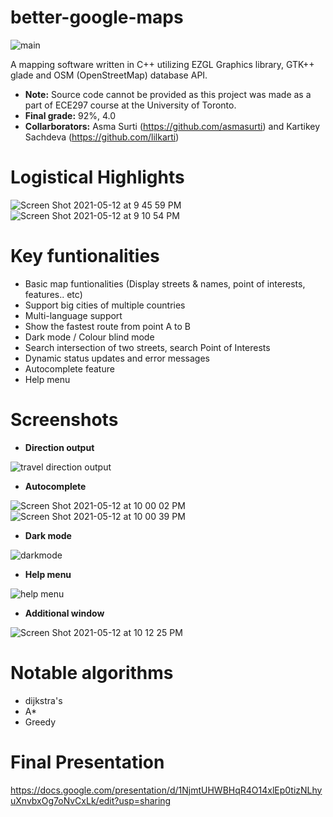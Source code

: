 # better-google-maps
![main](https://user-images.githubusercontent.com/77854386/118066434-ba65b680-b36c-11eb-83ec-4d9189ddd2d4.png)

A mapping software written in C++ utilizing EZGL Graphics library, GTK++ glade and OSM (OpenStreetMap) database API.

- **Note:** Source code cannot be provided as this project was made as a part of ECE297 course at the University of Toronto. 
- **Final grade:** 92%, 4.0
- **Collarborators:** Asma Surti (https://github.com/asmasurti) and Kartikey Sachdeva (https://github.com/lilkarti)

# Logistical Highlights
![Screen Shot 2021-05-12 at 9 45 59 PM](https://user-images.githubusercontent.com/77854386/118065799-935ab500-b36b-11eb-9800-d9b1836f13ff.png)
![Screen Shot 2021-05-12 at 9 10 54 PM](https://user-images.githubusercontent.com/77854386/118063685-9358b600-b367-11eb-98e1-4e8d4b60a730.png)

# Key funtionalities
- Basic map funtionalities (Display streets & names, point of interests, features.. etc)
- Support big cities of multiple countries
- Multi-language support
- Show the fastest route from point A to B
- Dark mode / Colour blind mode
- Search intersection of two streets, search Point of Interests
- Dynamic status updates and error messages
- Autocomplete feature
- Help menu

# Screenshots
- **Direction output**

![travel direction output](https://user-images.githubusercontent.com/77854386/118067636-f3068f80-b36e-11eb-80d1-90a03bb01115.png)


- **Autocomplete**

![Screen Shot 2021-05-12 at 10 00 02 PM](https://user-images.githubusercontent.com/77854386/118067377-6cea4900-b36e-11eb-8bfd-20eef84ad756.png)
![Screen Shot 2021-05-12 at 10 00 39 PM](https://user-images.githubusercontent.com/77854386/118067381-6eb40c80-b36e-11eb-8201-421ac87615a0.png)

- **Dark mode**

![darkmode](https://user-images.githubusercontent.com/77854386/118067414-812e4600-b36e-11eb-9714-4daffbcb28b0.png)

- **Help menu**

![help menu](https://user-images.githubusercontent.com/77854386/118067546-c94d6880-b36e-11eb-958e-253cd3e3ac4f.png)

- **Additional window**

![Screen Shot 2021-05-12 at 10 12 25 PM](https://user-images.githubusercontent.com/77854386/118067772-35c86780-b36f-11eb-892c-f31a7edaea4e.png)


# Notable algorithms
- dijkstra's
- A*
- Greedy

# Final Presentation
https://docs.google.com/presentation/d/1NjmtUHWBHqR4O14xlEp0tizNLhyuXnvbxOg7oNvCxLk/edit?usp=sharing
